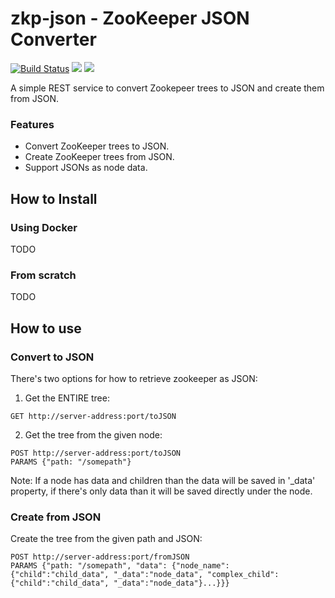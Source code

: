 # zkp-json - ZooKeeper JSON Converter

[![Build Status](https://travis-ci.org/amitshlo/zkp-json.svg?branch=master)](https://travis-ci.org/amitshlo/zkp-json)
[![](https://images.microbadger.com/badges/image/amitshlo/zkp-json.svg)](https://microbadger.com/images/amitshlo/zkp-json "Get your own image badge on microbadger.com")
[![](https://images.microbadger.com/badges/version/amitshlo/zkp-json.svg)](https://microbadger.com/images/amitshlo/zkp-json "Get your own version badge on microbadger.com")

A simple REST service to convert Zookepeer trees to JSON and create them from JSON.

### Features

* Convert ZooKeeper trees to JSON.
* Create ZooKeeper trees from JSON.
* Support JSONs as node data.


## How to Install

### Using Docker

TODO

### From scratch

TODO

## How to use

### Convert to JSON

There's two options for how to retrieve zookeeper as JSON:
1. Get the ENTIRE tree: 
```
GET http://server-address:port/toJSON
```

2. Get the tree from the given node:
```
POST http://server-address:port/toJSON
PARAMS {"path: "/somepath"}
```

Note: If a node has data and children than the data will be saved in '_data' property, if there's only data than it will be saved directly under the node. 

### Create from JSON

Create the tree from the given path and JSON: 
```
POST http://server-address:port/fromJSON
PARAMS {"path: "/somepath", "data": {"node_name": {"child":"child_data", "_data":"node_data", "complex_child": {"child":"child_data", "_data":"node_data"}...}}}
```
